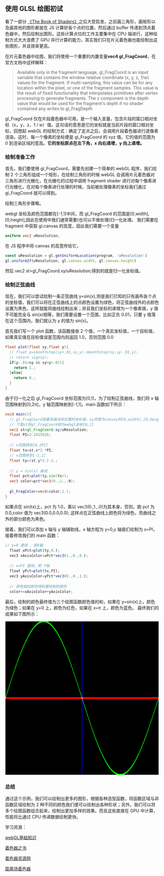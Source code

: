 
## 使用 GLSL 绘图初试

看了一部分 [《The Book of Shaders》](https://thebookofshaders.com/?lan=ch)之后大受启发，之前画三角形，画矩形以及画其他的图形都是在 JS 计算好各个点的位置，然后通过 buffer 传递到顶点着色器中，然后绘制出图形。这些计算点位的工作主要集中在 CPU 端进行，这种绘制方式大大浪费了 GPU 并行计算的能力，其实我们只在片元着色器也能绘制出这些图形，并且效率更高。

在片元着色器中绘图，我们将使用一个重要的内置变量**vec4 gl_FragCoord**，在官方文档中这样解释：

> Available only in the fragment language, gl_FragCoord is an input variable that contains the window relative coordinate (x, y, z, 1/w) values for the fragment. If multi-sampling, this value can be for any location within the pixel, or one of the fragment samples. This value is the result of fixed functionality that interpolates primitives after vertex processing to generate fragments. The z component is the depth value that would be used for the fragment's depth if no shader contained any writes to gl_FragDepth

gl_FragCoord 仅在片段着色器中可用，是一个输入变量，包含片段的窗口相对坐标（x，y，z，1 / w）值。这句话的意思是它的坐标就是当前片段的窗口相对坐标，回想起 webGL 的绘制方式：确定了定点之后，会调用片段着色器进行逐像素渲染。这时，每一个像素的坐标便是 gl_FragCoord 的 xyz 值。它的值的范围为 0 到渲染区域的宽高。**它的坐标原点在左下角，x 向右递增，y 向上递增。**

### 绘制准备工作

首先，我们要使用 gl_FragCoord，需要先创建一个简单的 webGL 程序，我们绘制 2 个三角形组成一个矩形，在绘制三角形的时候 webGL 会调用片元着色器对三角形进行光栅化，在光栅化的过程中调用 fragment shader 进行对每个像素进行光栅化，在对每个像素进行处理的时候，当前被处理像素的坐标我们通过 gl_FragCoord 就可以得到。

绘制三角形步骤略。

webgl 坐标及颜色范围都在[-1,1]中间，而 gl_FragCoord 的范围是[0,width],[0,height],因此在使用中我们通常需要(也可以不做处理)归一化处理。
我们需要在 fragment 中获取 gl.canvas 的高宽，因此我们需要一个变量

```glsl
uniform vec2 uResolution;
```

在 JS 程序中将 canvas 的高宽传给它，

```js
const uResolution = gl.getUniformLocation(program, 'uResolution')
gl.uniform2f(uResolution, gl.canvas.width, gl.canvas.height)
```

然后 vec2 st=gl_FragCoord.xy/uResolution;得到的就是归一化坐标值。

### 绘制正弦曲线

现在，我们可以尝试绘制一条正弦曲线 y=sin(x),但是我们已知的只有画布各个点的坐标值，我们可以将在正弦曲线上的点颜色设置为绿色，将正弦曲线外的点颜色设置为黑色，这样就能将曲线绘制出来；并且我们坐标的递增为一个像素值，y 值不可能完全与 sin(x)相等，我们需要设置一个范围，比如正负 0.01，只要 y 值落在这个范围内，我们就认为 y 的值为 sin(x)。

首先我们写一个 plot 函数，该函数接收 2 个值，一个真实坐标值，一个目标值，如果真实值在目标值误差范围内则返回 1.0，否则范围 0.0

```glsl
float plot(float sy,float y){
  // float p=smoothstep(sy+.01,sy,y)-smoothstep(sy,sy-.01,y);
  // return sign(p);
  if(y-.01<sy && sy<y+.01){
    return 1.;
  }else{
    return 0.;
  }
}
```

由于归一化之后 gl_FragCoord 坐标范围为[0,1]，为了绘制正弦曲线，我们将 x 轴范围映射到[0,2π]，y 轴范围映射到[-1,1]。main 函数如下所示：

```glsl
void main(){
  // gl_FragCoord是着色器当前位置的坐标值，xy范围为canvas的[0,width],[0,height]
  // 下面st将gl_FragCoord转为webgl坐标[0,1]
  vec2 st=gl_FragCoord.xy/uResolution;
  float PI=3.1415926;

  // x范围转到[0,2PI]
  float tx=st.x*2.*PI;
  // x范围转到[-1,1]
  float ty=(st.y*2.)-1.;

  // y = sin(x) 曲线
  float pct=plot(ty,sin(tx));
  vec3 color=pct*vec3(0.,1.,.0);

  gl_FragColor=vec4(color,1.);
}
```

如果点在 sin(tx)上，pct 为 1.0，乘以 vec3(0.,1.,.0)为其本身，否则，跑 pct 为 0.0,color 值为 vec3(0.0,0.0,0.0);
这样点在正弦曲线上颜色将为绿色，而曲线之外的部分颜色为黑色。

接着，我们可以添加 x 轴与 y 轴辅助线，x 轴方程为 y=0,y 轴我们绘制为 x=PI，接着修改我们的 main 函数：

```js
// y=0 直线 ，即X轴
  float xPct=plot(ty,0.);
  vec3 xAxisColor=xPct*vec3(1.,0.,0.);

  // x=PI 直线，即 Y轴
  float yPct=plot(tx,PI);
  vec3 yAxisColor=yPct*vec3(0.,0.,1.);

  // 颜色相加即的得到要绘制的图形
  color+=xAxisColor+yAxisColor;
```

最后，绘制的颜色最终值为三个绘图函数颜色值的和，如果在 y=sin(x)上，颜色为绿色；如果在 y=0 上，颜色为红色，如果在 x=π 上，颜色为蓝色。
最终我们的成果如下图所示：

![result](./images/drawLine.png)

### 总结

通过这个示例，我们可以绘制出更多的图形，根据各种造型函数，将函数区域与非函数区域绘制为 2 种不同的颜色我们便可以绘制出各种形状；另外，我们可以将多个绘图函数组合起来，绘制出更加多样的效果。而且这些直接在 GPU 中计算，性能将比通过 CPU 传递数据绘制更快。


学习资源：

[webGL基础知识](https://webglfundamentals.org/webgl/lessons/zh_cn/webgl-fundamentals.html)

[着色器之书](https://thebookofshaders.com/?lan=ch)

[着色器资源网](https://www.shadertoy.com/)

[距离场着色器](http://iquilezles.org/www/articles/distfunctions2d/distfunctions2d.htm)